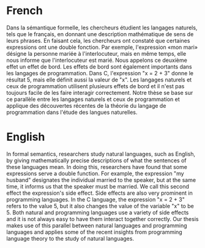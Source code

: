 French
======

Dans la sémantique formelle, les chercheurs étudient les langages naturels,
tels que le français, en donnant une description mathématique de sens de
leurs phrases. En faisant cela, les chercheurs ont constaté que certaines
expressions ont une double fonction. Par exemple, l'expression «mon mari»
désigne la personne mariée à l'interlocuteur, mais en même temps, elle nous
informe que l'interlocuteur est marié. Nous appelons ce deuxième effet un
effet de bord. Les effets de bord sont également importants dans les
langages de programmation. Dans C, l'expression "x = 2 + 3" donne le
résultat 5, mais elle définit aussi la valeur de "x". Les langages naturels
et ceux de programmation utilisent plusieurs effets de bord et il n'est pas
toujours facile de les faire interagir correctement. Notre thèse se base
sur ce parallèle entre les langages naturels et ceux de programmation et
applique des découvertes récentes de la théorie du langage de programmation
dans l'étude des langues naturelles.

English
=======

In formal semantics, researchers study natural languages, such as English,
by giving mathematically precise descriptions of what the sentences of
these languages mean. In doing this, researchers have found that some
expressions serve a double function. For example, the expression "my
husband" designates the individual married to the speaker, but at the same
time, it informs us that the speaker must be married. We call this second
effect the expression's side effect. Side effects are also very prominent
in programming languages. In the C language, the expression "x = 2 + 3"
refers to the value 5, but it also changes the value of the variable "x" to
be 5. Both natural and programming languages use a variety of side effects
and it is not always easy to have them interact together correctly. Our
thesis makes use of this parallel between natural languages and programming
languages and applies some of the recent insights from programming language
theory to the study of natural languages.
